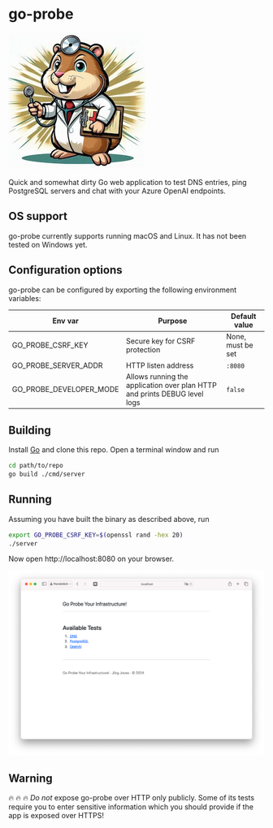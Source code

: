 # go-probe

![Mascot](media/logo.jpeg)

Quick and somewhat dirty Go web application to test DNS entries, ping PostgreSQL servers and chat with your Azure OpenAI endpoints.

## OS support
go-probe currently supports running macOS and Linux. It has not been tested on Windows yet.

## Configuration options
go-probe can be configured by exporting the following environment variables:

Env var                    | Purpose                         | Default value
---------------------------|---------------------------------|-------------------------
GO_PROBE_CSRF_KEY          | Secure key for CSRF protection  | None, must be set
GO_PROBE_SERVER_ADDR       | HTTP listen address             | `:8080`
GO_PROBE_DEVELOPER_MODE    | Allows running the application over plan HTTP and prints DEBUG level logs | `false`

## Building
Install [Go](https://go.dev/dl/) and clone this repo.
Open a terminal window and run

```bash
cd path/to/repo
go build ./cmd/server
```

## Running
Assuming you have built the binary as described above, run
```bash
export GO_PROBE_CSRF_KEY=$(openssl rand -hex 20)
./server
```

Now open http://localhost:8080 on your browser.

![go-probe screenshot](media/screenshot.png)

## Warning
:fire: :fire: :fire: 
_Do not_ expose go-probe over HTTP only publicly. Some of its tests require you to enter sensitive information which you should provide if the app is exposed over HTTPS!